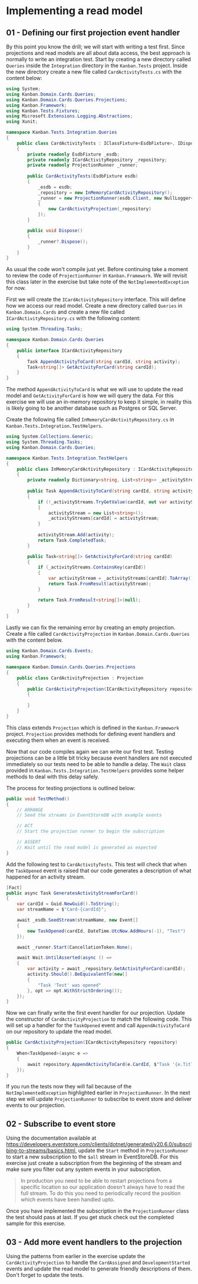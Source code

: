 # Implementing a read model


## 01 - Defining our first projection event handler
By this point you know the drill; we will start with writing a test first. Since projections and 
read models are all about data access, the best approach is normally to write an integration test.
Start by creating a new directory called `Queries` inside the `Integration` directory in the
`Kanban.Tests` project. Inside the new directory create a new file called `CardActivityTests.cs` with
the content below:

```csharp
using System;
using Kanban.Domain.Cards.Queries;
using Kanban.Domain.Cards.Queries.Projections;
using Kanban.Framework;
using Kanban.Tests.Fixtures;
using Microsoft.Extensions.Logging.Abstractions;
using Xunit;

namespace Kanban.Tests.Integration.Queries
{
    public class CardActivityTests : IClassFixture<EsdbFixture>, IDisposable
    {
        private readonly EsdbFixture _esdb;
        private readonly ICardActivityRepository _repository;
        private readonly ProjectionRunner _runner;
        
        public CardActivityTests(EsdbFixture esdb)
        {
            _esdb = esdb;
            _repository = new InMemoryCardActivityRepository();
            _runner = new ProjectionRunner(esdb.Client, new NullLogger<ProjectionRunner>(), new Projection[]
            {
                new CardActivityProjection(_repository)
            });
        }

        public void Dispose()
        {
            _runner?.Dispose();
        }
    }
}
```

As usual the code won't compile just yet. Before continuing take a moment to review the code of 
`ProjectionRunner` in `Kanban.Framework`. We will revisit this class later in the exercise but take 
note of the `NotImplementedException` for now.

First we will create the `ICardActivityRepository` interface. This will define how we access our 
read model.  Create a new directory called `Queries` in `Kanban.Domain.Cards` and create a new file
called `ICardActivityRepository.cs` with the following content:

```csharp
using System.Threading.Tasks;

namespace Kanban.Domain.Cards.Queries
{
    public interface ICardActivityRepository
    {
        Task AppendActivityToCard(string cardId, string activity);
        Task<string[]> GetActivityForCard(string cardId);
    }
}
```

The method `AppendActivityToCard` is what we will use to update the read model and `GetActivityForCard`
is how we will query the data. For this exercise we will use an in-memory repository to keep it simple,
in reality this is likely going to be another database such as Postgres or SQL Server.

Create the following file called `InMemoryCardActivityRepository.cs` in `Kanban.Tests.Integration.TestHelpers`.

```csharp
using System.Collections.Generic;
using System.Threading.Tasks;
using Kanban.Domain.Cards.Queries;

namespace Kanban.Tests.Integration.TestHelpers
{
    public class InMemoryCardActivityRepository : ICardActivityRepository
    {
        private readonly Dictionary<string, List<string>> _activityStreams = new Dictionary<string, List<string>>();
        
        public Task AppendActivityToCard(string cardId, string activity)
        {
            if (!_activityStreams.TryGetValue(cardId, out var activityStream))
            {
                activityStream = new List<string>();
                _activityStreams[cardId] = activityStream;
            }
            
            activityStream.Add(activity);
            return Task.CompletedTask;
        }

        public Task<string[]> GetActivityForCard(string cardId)
        {
            if (_activityStreams.ContainsKey(cardId))
            {
                var activityStream = _activityStreams[cardId].ToArray();
                return Task.FromResult(activityStream);
            }

            return Task.FromResult<string[]>(null);
        }
    }
}
```

Lastly we can fix the remaining error by creating an empty projection. Create a file called
`CardActivityProjection` in `Kanban.Domain.Cards.Queries` with the content below.

```csharp
using Kanban.Domain.Cards.Events;
using Kanban.Framework;

namespace Kanban.Domain.Cards.Queries.Projections
{
    public class CardActivityProjection : Projection
    {
        public CardActivityProjection(ICardActivityRepository repository)
        {
            
        }
    }
}
```

This class extends `Projection` which is defined in the `Kanban.Framework` project. `Projection` 
provides methods for defining event handlers and executing them when an event is received.

Now that our code compiles again we can write our first test. Testing projections can be a little bit
tricky because event handlers are not executed immediately so our tests need to be able to handle a
delay. The `Wait` class provided in `Kanban.Tests.Integration.TestHelpers` provides some helper 
methods to deal with this delay safely.

The process for testing projections is outlined below:

```csharp
public void TestMethod()
{
    // ARRANGE
    // Seed the streams in EventStoreDB with example events

    // ACT
    // Start the projection runner to begin the subscription

    // ASSERT
    // Wait until the read model is generated as expected
}
```

Add the following test to `CardActivityTests`. This test will check that when the `TaskOpened` event is 
raised that our code generates a description of what happened for an activity stream.

```csharp
[Fact]
public async Task GeneratesActivityStreamForCard()
{
    var cardId = Guid.NewGuid().ToString();
    var streamName = $"Card-{cardId}";

    await _esdb.SeedStream(streamName, new Event[]
    {
        new TaskOpened(cardId, DateTime.UtcNow.AddHours(-1), "Test")
    });

    await _runner.Start(CancellationToken.None);

    await Wait.UntilAsserted(async () =>
    {
        var activity = await _repository.GetActivityForCard(cardId);
        activity.Should().BeEquivalentTo(new[]
        {
            "Task 'Test' was opened"
        }, opt => opt.WithStrictOrdering());
    });
}
```

Now we can finally write the first event handler for our projection. Update the constructor of
`CardActivityProjection` to match the following code. This will set up a handler for the `TaskOpened`
event and call `AppendActivityToCard` on our repository to update the read model.

```csharp
public CardActivityProjection(ICardActivityRepository repository)
{
    When<TaskOpened>(async e =>
    {
        await repository.AppendActivityToCard(e.CardId, $"Task '{e.Title}' was opened");
    });
}
```

If you run the tests now they will fail because of the `NotImplementedException` highlighted earlier 
in `ProjectionRunner`. In the next step we will update `ProjectionRunner` to subscribe to event store
and deliver events to our projection.


## 02 - Subscribe to event store
Using the documentation available at 
https://developers.eventstore.com/clients/dotnet/generated/v20.6.0/subscribing-to-streams/basics.html, 
update the `Start` method in `ProjectionRunner` to start a new subscription to the `$all` stream in
EventStoreDB. For this exercise just create a subscription from the beginning of the stream and make
sure you filter out any system events in your subscription.

> In production you need to be able to restart projections from a specific location so our application
doesn't always have to read the full stream. To do this you need to periodically record the position
which events have been handled upto. 

Once you have implemented the subscription in the `ProjectionRunner` class the test should pass at
last. If you get stuck check out the completed sample for this exercise.


## 03 - Add more event handlers to the projection
Using the patterns from earlier in the exercise update the `CardActivityProjection` to handle the 
`CardAssigned` and `DevelopmentStarted` events and update the read model to generate friendly 
descriptions of them. Don't forget to update the tests.
